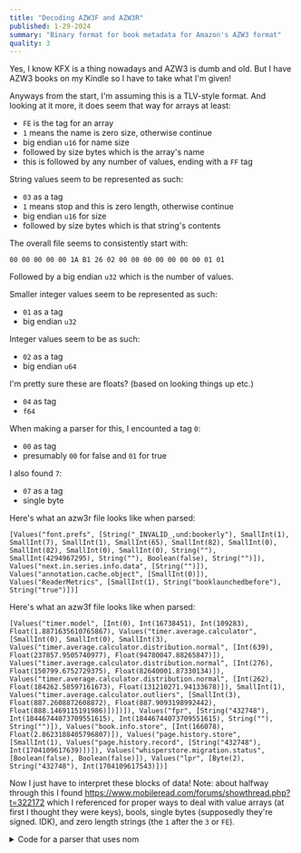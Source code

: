 ```yaml
---
title: "Decoding AZW3F and AZW3R"
published: 1-29-2024
summary: "Binary format for book metadata for Amazon's AZW3 format"
quality: 3
---
```


Yes, I know KFX is a thing nowadays and AZW3 is dumb and old. But I have AZW3 books on my Kindle so I have to take what I'm given!

Anyways from the start, I'm assuming this is a TLV-style format. And looking at it more, it does seem that way for arrays at least:

- `FE` is the tag for an array
- `1` means the name is zero size, otherwise continue
- big endian `u16` for name size
- followed by size bytes which is the array's name
- this is followed by any number of values, ending with a `FF` tag

String values seem to be represented as such:

- `03` as a tag
- `1` means stop and this is zero length, otherwise continue
- big endian `u16` for size
- followed by size bytes which is that string's contents

The overall file seems to consistently start with:

```
00 00 00 00 00 1A B1 26 02 00 00 00 00 00 00 00 01 01
```

Followed by a big endian `u32` which is the number of values.

Smaller integer values seem to be represented as such:

- `01` as a tag
- big endian `u32`

Integer values seem to be as such:

- `02` as a tag
- big endian `u64`

I'm pretty sure these are floats? (based on looking things up etc.)

- `04` as tag
- `f64`

When making a parser for this, I encounted a tag `0`:

- `00` as tag
- presumably `00` for false and `01` for true

I also found `7`:

- `07` as a tag
- single byte

Here's what an azw3r file looks like when parsed:

```
[Values("font.prefs", [String("_INVALID_,und:bookerly"), SmallInt(1), SmallInt(7), SmallInt(1), SmallInt(65), SmallInt(82), SmallInt(0), SmallInt(82), SmallInt(0), SmallInt(0), String(""), SmallInt(4294967295), String(""), Boolean(false), String("")]), Values("next.in.series.info.data", [String("")]), Values("annotation.cache.object", [SmallInt(0)]), Values("ReaderMetrics", [SmallInt(1), String("booklaunchedbefore"), String("true")])]
```

Here's what an azw3f file looks like when parsed:

```
[Values("timer.model", [Int(0), Int(16738451), Int(109283), Float(1.8871635610765867), Values("timer.average.calculator", [SmallInt(0), SmallInt(0), SmallInt(3), Values("timer.average.calculator.distribution.normal", [Int(639), Float(237857.9505740977), Float(94780047.88265847)]), Values("timer.average.calculator.distribution.normal", [Int(276), Float(150799.6752729375), Float(82640001.87330134)]), Values("timer.average.calculator.distribution.normal", [Int(262), Float(184262.58597161673), Float(131210271.94133678)]), SmallInt(1), Values("timer.average.calculator.outliers", [SmallInt(3), Float(887.2608872608872), Float(887.9093198992442), Float(888.1469115191986)])])]), Values("fpr", [String("432748"), Int(18446744073709551615), Int(18446744073709551615), String(""), String("")]), Values("book.info.store", [Int(166078), Float(2.8623188405796807)]), Values("page.history.store", [SmallInt(1), Values("page.history.record", [String("432748"), Int(1704109617639)])]), Values("whisperstore.migration.status", [Boolean(false), Boolean(false)]), Values("lpr", [Byte(2), String("432748"), Int(1704109617543)])]
```

Now I just have to interpret these blocks of data! Note: about halfway through this I found <https://www.mobileread.com/forums/showthread.php?t=322172> which I referenced for proper ways to deal with value arrays (at first I thought they were keys), bools, single bytes (supposedly they're signed. IDK), and zero length strings (the `1` after the `3` or `FE`).

<details>
<summary>Code for a parser that uses nom</summary>

```rust
use nom;
use nom::bytes::complete::{tag, take};
use nom::error;
use nom::number::complete::{f64, u16, u32, u64, u8};
use nom::number::Endianness::Big;

const HEADER: [u8; 17] = [
    0x00, 0x00, 0x00, 0x00, 0x00, 0x1A, 0xB1, 0x26, 0x02, 0x00, 0x00, 0x00, 0x00, 0x00, 0x00, 0x00,
    0x01,
];

fn from_bytes(bytes: &[u8]) -> nom::IResult<&[u8], Vec<Value>> {
    let (bytes, _) = tag(HEADER)(bytes)?;
    let (bytes, length) = val(bytes)?;

    let key_count = if let Value::SmallInt(num) = length {
        num
    } else {
        return Err(nom::Err::Failure(error::Error::new(
            bytes,
            error::ErrorKind::Tag,
        )));
    };

    let mut bytes = bytes;
    let mut result = Vec::new();
    for _ in 0..key_count {
        let (left, value) = val(bytes)?;
        result.push(value);
        bytes = left;
    }

    Ok((bytes, result))
}

#[derive(Debug)]
enum Value<'a> {
    EndOfValues,
    SmallInt(u32),
    Int(u64),
    Float(f64),
    String(&'a str),
    Boolean(bool),
    Values(&'a str, Vec<Value<'a>>),
    Byte(u8),
}

fn val(bytes: &[u8]) -> nom::IResult<&[u8], Value> {
    let (bytes, tag) = u8(bytes)?;

    match tag {
        1 => u32(Big)(bytes).map(|(left, right)| (left, Value::SmallInt(right))),
        3 => string(bytes).map(|(left, right)| (left, Value::String(std::str::from_utf8(right).unwrap()))),
        0 => u8(bytes)
            .map(|(left, right)| (left, Value::Boolean(if right == 0 { false } else { true }))),
        255 => Ok((bytes, Value::EndOfValues)),
        2 => u64(Big)(bytes).map(|(left, right)| (left, Value::Int(right))),
        4 => f64(Big)(bytes).map(|(left, right)| (left, Value::Float(right))),
        254 => {
            let (left, name) = string(bytes)?;
            let mut bytes = left;

            let mut result = Vec::new();
            loop {
                let (left, value) = val(bytes)?;
                bytes = left;

                match value {
                    Value::EndOfValues => {
                        break;
                    }
                    v => {
                        result.push(v);
                    }
                }
            }

            Ok((bytes, Value::Values(std::str::from_utf8(name).unwrap(), result)))
        }
        7 => u8(bytes).map(|(left, right)| (left, Value::Byte(right))),
        _ => panic!("unknown tag {}, left: {:?}", tag, bytes),
    }
}

fn string(bytes: &[u8]) -> nom::IResult<&[u8], &[u8]> {
    let (bytes, marker_byte) = u8(bytes)?;

    match marker_byte {
        0 => {
            let (bytes, size) = u16(Big)(bytes)?;
            take(size)(bytes)
        }
        1 => Ok((bytes, b"")),
        _ => Err(nom::Err::Failure(error::Error::new(
            bytes,
            error::ErrorKind::Tag,
        ))),
    }
}

fn main() {
    println!("Reading .azw3r");
    let contents = std::fs::read("Spice and Wolf 01 - Isuna Hasekura_2.azw3r").unwrap();
    let (left, values) = from_bytes(contents.as_slice()).unwrap();

    assert_eq!(left.len(), 0);

    println!("{:?}", values);

    println!("Reading .azw3f");
    let contents = std::fs::read("Spice and Wolf 01 - Isuna Hasekura_2.azw3f").unwrap();
    let (left, values) = from_bytes(contents.as_slice()).unwrap();

    assert_eq!(left.len(), 0);

    println!("{:?}", values);
}
```

</details>
